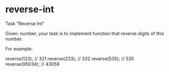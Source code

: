 # reverse-int
Task "Reverse Int"

Given: number, your task is to implement function that reverse digits of this number.

For example:

reverse(123); // 321
reverse(233); // 332
reverse(535); // 535
reverse(95034); // 43059
